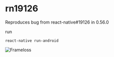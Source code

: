 # rn19126
Reproduces bug from react-native#19126 in 0.56.0

run 

```
react-native run-android
```

![Frameloss](/frameloss.gif)
